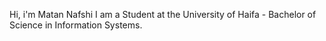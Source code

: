 Hi, i'm Matan Nafshi
I am a Student at the University of Haifa - Bachelor of Science in Information Systems.
